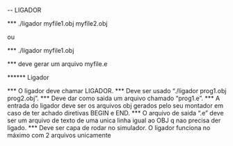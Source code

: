 -- LIGADOR

*** ./ligador myfile1.obj myfile2.obj

ou

*** ./ligador myfile1.obj

*** deve gerar um arquivo myfile.e

****** Ligador

*** O ligador deve chamar LIGADOR. 
*** Deve ser usado “./ligador prog1.obj prog2.obj”. 
*** Deve dar como saida um arquivo chamado “prog1.e”. 
*** A entrada do ligador deve ser os arquivos obj gerados pelo seu montador em caso de ter achado diretivas BEGIN e END. 
*** O arquivo de saida “.e” deve ser um arquivo de texto de uma unica linha igual ao OBJ q nao precisa der ligado. 
*** Deve ser capa de rodar no simulador. O ligador funciona no máximo com 2 arquivos unicamente